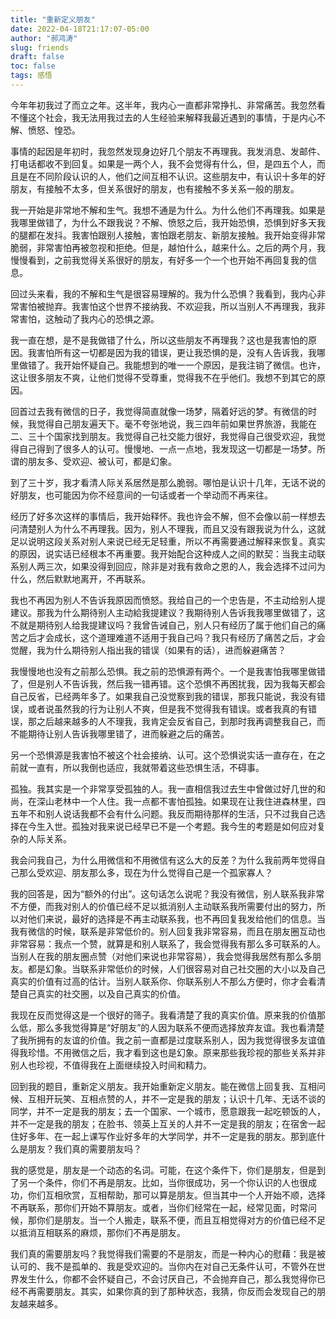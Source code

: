 ```yaml
---
title: "重新定义朋友"
date: 2022-04-18T21:17:07-05:00
author: "郝鸿涛"
slug: friends
draft: false
toc: false
tags: 感悟
---
```


今年年初我过了而立之年。这半年，我内心一直都非常挣扎、非常痛苦。我忽然看不懂这个社会，我无法用我过去的人生经验来解释我最近遇到的事情，于是内心不解、愤怒、惶恐。

事情的起因是年初时，我忽然发现身边好几个朋友不再理我。我发消息、发邮件、打电话都收不到回复。如果是一两个人，我不会觉得有什么，但，是四五个人，而且是在不同阶段认识的人，他们之间互相不认识。这些朋友中，有认识十多年的好朋友，有接触不太多，但关系很好的朋友，也有接触不多关系一般的朋友。

我一开始是非常地不解和生气。我想不通是为什么。为什么他们不再理我。如果是我哪里做错了，为什么不跟我说？不解、愤怒之后，我开始恐惧，恐惧到好多天我的腿都在发抖。我害怕跟别人接触，害怕跟老朋友、新朋友接触。我开始变得非常脆弱，非常害怕再被忽视和拒绝。但是，越怕什么，越来什么。之后的两个月，我慢慢看到，之前我觉得关系很好的朋友，有好多一个一个也开始不再回复我的信息。

回过头来看，我的不解和生气是很容易理解的。我为什么恐惧？我看到，我内心非常害怕被抛弃。我害怕这个世界不接纳我、不欢迎我，所以当别人不再理我，我非常害怕，这触动了我内心的恐惧之源。

我一直在想，是不是我做错了什么，所以这些朋友不再理我？这也是我害怕的原因。我害怕所有这一切都是因为我的错误，更让我恐惧的是，没有人告诉我，我哪里做错了。我开始怀疑自己。我能想到的唯一一个原因，是我注销了微信。也许，这让很多朋友不爽，让他们觉得不受尊重，觉得我不在乎他们。我想不到其它的原因。

回首过去我有微信的日子，我觉得简直就像一场梦，隔着好远的梦。有微信的时候，我觉得自己朋友遍天下。毫不夸张地说，我三四年前如果世界旅游，我能在二、三十个国家找到朋友。我觉得自己社交能力很好，我觉得自己很受欢迎，我觉得自己得到了很多人的认可。慢慢地、一点一点地，我发现这一切都是一场梦。所谓的朋友多、受欢迎、被认可，都是幻象。

到了三十岁，我才看清人际关系居然是那么脆弱。哪怕是认识十几年，无话不说的好朋友，也可能因为你不经意间的一句话或者一个举动而不再来往。

经历了好多次这样的事情后，我开始释怀。我也许会不解，但不会像以前一样想去问清楚别人为什么不再理我。因为，别人不理我，而且又没有跟我说为什么，这就足以说明这段关系对别人来说已经无足轻重，所以不再需要通过解释来恢复。真实的原因，说实话已经根本不再重要。我开始配合这种成人之间的默契：当我主动联系别人两三次，如果没得到回应，除非是对我有救命之恩的人，我会选择不过问为什么，然后默默地离开，不再联系。

我也不再因为别人不告诉我原因而愤怒。我给自己的一个忠告是，不主动给别人提建议。那我为什么期待别人主动給我提建议？我期待别人告诉我我哪里做错了，这不就是期待别人给我提建议吗？我曾告诫自己，别人只有经历了属于他们自己的痛苦之后才会成长，这个道理难道不适用于我自己吗？我只有经历了痛苦之后，才会觉醒，我为什么期待别人指出我的错误（如果有的话），进而躲避痛苦？

我慢慢地也没有之前那么恐惧。我之前的恐惧源有两个。一个是我害怕我哪里做错了，但是别人不告诉我，然后我一错再错。这个恐惧不再困扰我，因为我每天都会自己反省，已经两年多了。如果我自己没觉察到我的错误，那我只能说，我没有错误，或者说虽然我的行为让别人不爽，但是我不觉得我有错误。或者我真的有错误，那之后越来越多的人不理我，我肯定会反省自己，到那时我再调整我自己，而不能期待让别人告诉我哪里错了，进而躲避之后的痛苦。

另一个恐惧源是我害怕不被这个社会接纳、认可。这个恐惧说实话一直存在，在之前就一直有，所以我倒也适应，我就带着这些恐惧生活，不碍事。

孤独。我其实是一个非常享受孤独的人。我一直相信我过去生中曾做过好几世的和尚，在深山老林中一个人住。我一点都不害怕孤独。如果现在让我住进森林里，四五年不和别人说话我都不会有什么问题。我反而期待那样的生活，只不过我自己选择在今生入世。孤独对我来说已经早已不是一个考题。我今生的考题是如何应对复杂的人际关系。

我会问我自己，为什么用微信和不用微信有这么大的反差？为什么我前两年觉得自己那么受欢迎、朋友那么多，现在为什么觉得自己是一个孤家寡人？

我的回答是，因为“额外的付出”。这句话怎么说呢？我没有微信，别人联系我非常不方便，而我对别人的价值已经不足以抵消别人主动联系我所需要付出的努力，所以对他们来说，最好的选择是不再主动联系我，也不再回复我发给他们的信息。当我有微信的时候，联系是非常低价的。别人回复我非常容易，而且在朋友圈互动也非常容易：我点一个赞，就算是和别人联系了，我会觉得我有那么多可联系的人。当别人在我的朋友圈点赞（对他们来说也非常容易），我会觉得我居然有那么多朋友。都是幻象。当联系非常低价的时候，人们很容易对自己社交圈的大小以及自己真实的价值有过高的估计。当别人联系你、你联系别人不那么方便时，你才会看清楚自己真实的社交圈，以及自己真实的价值。

我现在反而觉得这是一个很好的筛子。我看清楚了我的真实价值。原来我的价值那么低，那么多我觉得算是“好朋友”的人因为联系不便而选择放弃友谊。我也看清楚了我所拥有的友谊的价值。我之前一直都是过度联系别人，因为我觉得很多友谊值得我珍惜。不用微信之后，我才看到这也是幻象。原来那些我珍视的那些关系并非别人也珍视，不值得我在上面继续投入时间和精力。

回到我的题目，重新定义朋友。我开始重新定义朋友。能在微信上回复我、互相问候、互相开玩笑、互相点赞的人，并不一定是我的朋友；认识十几年、无话不谈的同学，并不一定是我的朋友；去一个国家、一个城市，愿意跟我一起吃顿饭的人，并不一定是我的朋友；在脸书、领英上互关的人并不一定是我的朋友；在宿舍一起住好多年、在一起上课写作业好多年的大学同学，并不一定是我的朋友。那到底什么是朋友？我们真的需要朋友吗？

我的感觉是，朋友是一个动态的名词。可能，在这个条件下，你们是朋友，但是到了另一个条件，你们不再是朋友。比如，当你很成功，另一个你认识的人也很成功，你们互相欣赏，互相帮助，那可以算是朋友。但当其中一个人开始不顺，选择不再联系，那你们开始不算朋友。或者，当你们经常在一起，经常见面，时常问候，那你们是朋友。当一个人搬走，联系不便，而且互相觉得对方的价值已经不足以抵消互相联系的麻烦，那你们不再是朋友。

我们真的需要朋友吗？我觉得我们需要的不是朋友，而是一种内心的慰藉：我是被认可的、我不是孤单的、我是受欢迎的。当你内在对自己无条件认可，不管外在世界发生什么，你都不会怀疑自己，不会讨厌自己，不会抛弃自己，那么我觉得你已经不再需要朋友。其实，如果你真的到了那种状态，我猜，你反而会发现自己的朋友越来越多。